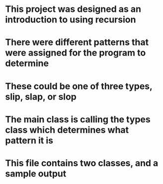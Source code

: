 # This project was designed as an introduction to using recursion
# There were different patterns that were assigned for the program to determine
# These could be one of three types, slip, slap, or slop
# The main class is calling the types class which determines what pattern it is

# This file contains two classes, and a sample output
